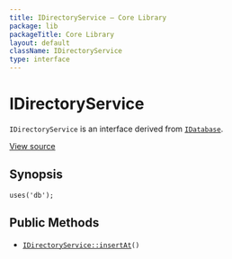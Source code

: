 ```yaml
---
title: IDirectoryService — Core Library
package: lib
packageTitle: Core Library
layout: default
className: IDirectoryService
type: interface
---
```


# IDirectoryService

<code>IDirectoryService</code> is an interface derived from <code><a href="IDatabase">IDatabase</a></code>.

<a href="http://github.com/nexgenta/eregansu/blob/master/lib/db.php">View source</a>

## Synopsis

<pre><code>uses('db');
</code></pre>
## Public Methods

* <code><a href="IDirectoryService%3A%3AinsertAt">IDirectoryService::insertAt</a>()</code>

